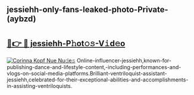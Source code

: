 ## jessiehh-only-fans​-leaked-photo​-Private-(aybzd)


# <h2><a href="https://mediaupload.pro?title=jessiehh&ref=git">🔗👉 🔴 jessiehh-P𝚑ot𝚘𝚜-V𝚒d𝚎o</a></h2>

[![Corinna Kopf Nue Nu𝚍e𝚜](https://i.imgur.com/0qMVB7G.gif)](https://mediaupload.pro?title=jessiehh&ref=git)
Online-influencer-jessiehh,known-for-publishing-dance-and-lifestyle-content,-including-performances-and-vlogs-on-social-media-platforms.Brilliant-ventriloquist-assistant-jessiehh,celebrated-for-their-exceptional-abilities-and-accomplishments-in-assisting-ventriloquists.  